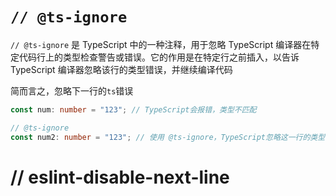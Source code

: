 # `// @ts-ignore`

`// @ts-ignore` 是 TypeScript 中的一种注释，用于忽略 TypeScript 编译器在特定代码行上的类型检查警告或错误。它的作用是在特定行之前插入，以告诉 TypeScript 编译器忽略该行的类型错误，并继续编译代码

简而言之，忽略下一行的`ts`错误

```typescript
const num: number = "123"; // TypeScript会报错，类型不匹配

// @ts-ignore
const num2: number = "123"; // 使用 @ts-ignore，TypeScript忽略这一行的类型错误
```



# // eslint-disable-next-line
